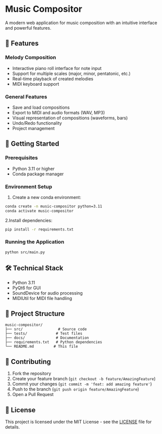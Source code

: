 # Music Compositor

A modern web application for music composition with an intuitive interface and powerful features.

## 🎹 Features

### Melody Composition

- Interactive piano roll interface for note input
- Support for multiple scales (major, minor, pentatonic, etc.)
- Real-time playback of created melodies
- MIDI keyboard support

### General Features

- Save and load compositions
- Export to MIDI and audio formats (WAV, MP3)
- Visual representation of compositions (waveforms, bars)
- Undo/Redo functionality
- Project management

## 🚀 Getting Started

### Prerequisites

- Python 3.11 or higher
- Conda package manager

### Environment Setup

1. Create a new conda environment:

```bash
conda create -n music-compositor python=3.11
conda activate music-compositor
```

2.Install dependencies:

```bash
pip install -r requirements.txt
```

### Running the Application

```bash
python src/main.py
```

## 🛠️ Technical Stack

- Python 3.11
- PyQt6 for GUI
- SoundDevice for audio processing
- MIDIUtil for MIDI file handling

## 📁 Project Structure

```
music-compositor/
├── src/                # Source code
├── tests/             # Test files
├── docs/              # Documentation
├── requirements.txt   # Python dependencies
└── README.md         # This file
```

## 🤝 Contributing

1. Fork the repository
2. Create your feature branch (`git checkout -b feature/AmazingFeature`)
3. Commit your changes (`git commit -m 'feat: add amazing feature'`)
4. Push to the branch (`git push origin feature/AmazingFeature`)
5. Open a Pull Request

## 📝 License

This project is licensed under the MIT License - see the [LICENSE](LICENSE) file for details.

